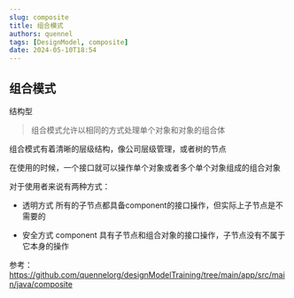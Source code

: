 ```yaml
---
slug: composite
title: 组合模式
authors: quennel
tags: [DesignModel, composite]
date: 2024-05-10T18:54
---
```


## 组合模式
结构型

> 组合模式允许以相同的方式处理单个对象和对象的组合体


组合模式有着清晰的层级结构，像公司层级管理，或者树的节点

在使用的时候，一个接口就可以操作单个对象或者多个单个对象组成的组合对象


对于使用者来说有两种方式：

- 透明方式
所有的子节点都具备component的接口操作，但实际上子节点是不需要的

- 安全方式
component 具有子节点和组合对象的接口操作，子节点没有不属于它本身的操作

参考：
https://github.com/quennelorg/designModelTraining/tree/main/app/src/main/java/composite